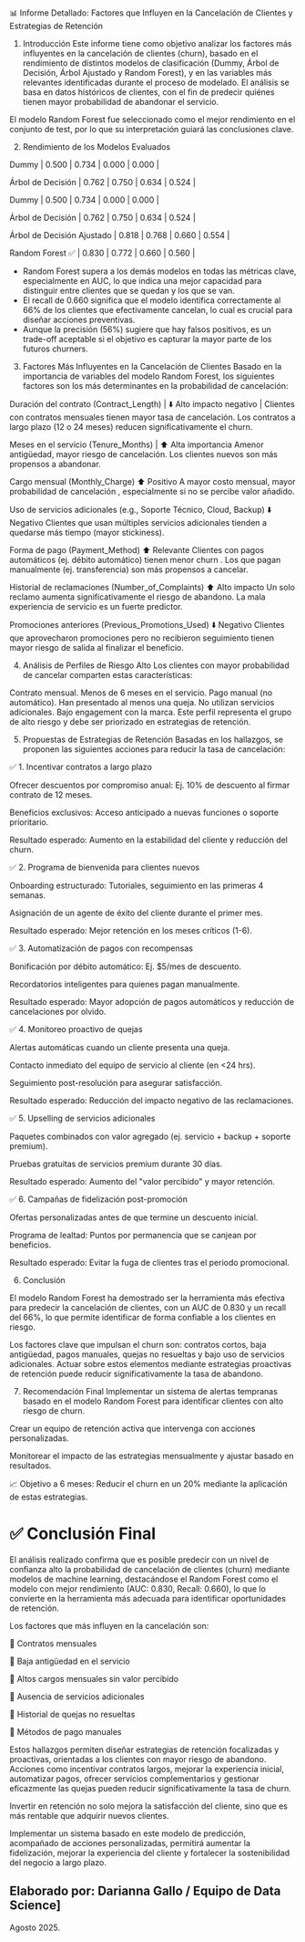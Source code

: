 📊 Informe Detallado: Factores que Influyen en la Cancelación de Clientes y Estrategias de Retención
1. Introducción
Este informe tiene como objetivo analizar los factores más influyentes en la cancelación de clientes (churn), basado en el rendimiento de distintos modelos de clasificación (Dummy, Árbol de Decisión, Árbol Ajustado y Random Forest), y en las variables más relevantes identificadas durante el proceso de modelado. El análisis se basa en datos históricos de clientes, con el fin de predecir quiénes tienen mayor probabilidad de abandonar el servicio.

El modelo Random Forest fue seleccionado como el mejor rendimiento en el conjunto de test, por lo que su interpretación guiará las conclusiones clave.

2. Rendimiento de los Modelos Evaluados

Dummy | 0.500 | 0.734 | 0.000 | 0.000 |
   
Árbol de Decisión | 0.762 | 0.750 | 0.634 | 0.524 |

Dummy |
0.500 |
0.734 |
0.000 |
0.000 |
   
Árbol de Decisión |
0.762 |
0.750 |
0.634 |
0.524 |

Árbol de Decisión Ajustado |
0.818 |
0.768 |
0.660 |
0.554 |

Random Forest ✅ |
0.830 |
0.772 |
0.660 |
0.560 |

- Random Forest supera a los demás modelos en todas las métricas clave, especialmente en AUC, lo que indica una mejor capacidad para distinguir entre clientes que se quedan y los que se van.
- El recall de 0.660 significa que el modelo identifica correctamente al 66% de los clientes que efectivamente cancelan, lo cual es crucial para diseñar acciones preventivas.
- Aunque la precisión (56%) sugiere que hay falsos positivos, es un trade-off aceptable si el objetivo es capturar la mayor parte de los futuros churners.


3. Factores Más Influyentes en la Cancelación de Clientes
Basado en la importancia de variables del modelo Random Forest, los siguientes factores son los más determinantes en la probabilidad de cancelación:

Duración del contrato (Contract_Length) | ⬇️ Alto impacto negativo | Clientes con contratos mensuales tienen mayor tasa de cancelación. Los contratos a largo plazo (12 o 24 meses) reducen significativamente el churn.

Meses en el servicio (Tenure_Months) | ⬆️ Alta importancia Amenor antigüedad, mayor riesgo de cancelación. Los clientes nuevos son más propensos a abandonar.


Cargo mensual (Monthly_Charge)
⬆️ Positivo
A mayor costo mensual,
mayor probabilidad de cancelación
, especialmente si no se percibe valor añadido.


Uso de servicios adicionales (e.g., Soporte Técnico, Cloud, Backup)
⬇️ Negativo
Clientes que usan
múltiples servicios adicionales
tienden a
quedarse más tiempo
(mayor stickiness).


Forma de pago (Payment_Method)
⬆️ Relevante
Clientes con pagos automáticos (ej. débito automático) tienen
menor churn
. Los que pagan manualmente (ej. transferencia) son más propensos a cancelar.


Historial de reclamaciones (Number_of_Complaints)
⬆️ Alto impacto
Un solo reclamo aumenta significativamente el riesgo de abandono. La
mala experiencia de servicio
es un fuerte predictor.


Promociones anteriores (Previous_Promotions_Used)
⬇️ Negativo
Clientes que aprovecharon promociones pero no recibieron seguimiento tienen
mayor riesgo de salida
al finalizar el beneficio.

4. Análisis de Perfiles de Riesgo Alto
Los clientes con mayor probabilidad de cancelar comparten estas características:

Contrato mensual.
Menos de 6 meses en el servicio.
Pago manual (no automático).
Han presentado al menos una queja.
No utilizan servicios adicionales.
Bajo engagement con la marca.
Este perfil representa el grupo de alto riesgo y debe ser priorizado en estrategias de retención.

5. Propuestas de Estrategias de Retención
Basadas en los hallazgos, se proponen las siguientes acciones para reducir la tasa de cancelación:

✅ 1. Incentivar contratos a largo plazo

Ofrecer descuentos por compromiso anual: Ej. 10% de descuento al firmar contrato de 12 meses.

Beneficios exclusivos: Acceso anticipado a nuevas funciones o soporte prioritario.

Resultado esperado: Aumento en la estabilidad del cliente y reducción del churn.

✅ 2. Programa de bienvenida para clientes nuevos

Onboarding estructurado: Tutoriales, seguimiento en las primeras 4 semanas.

Asignación de un agente de éxito del cliente durante el primer mes.

Resultado esperado: Mejor retención en los meses críticos (1-6).

✅ 3. Automatización de pagos con recompensas

Bonificación por débito automático: Ej. $5/mes de descuento.

Recordatorios inteligentes para quienes pagan manualmente.

Resultado esperado: Mayor adopción de pagos automáticos y reducción de cancelaciones por olvido.

✅ 4. Monitoreo proactivo de quejas

Alertas automáticas cuando un cliente presenta una queja.

Contacto inmediato del equipo de servicio al cliente (en <24 hrs).

Seguimiento post-resolución para asegurar satisfacción.

Resultado esperado: Reducción del impacto negativo de las reclamaciones.

✅ 5. Upselling de servicios adicionales

Paquetes combinados con valor agregado (ej. servicio + backup + soporte premium).

Pruebas gratuitas de servicios premium durante 30 días.

Resultado esperado: Aumento del "valor percibido" y mayor retención.

✅ 6. Campañas de fidelización post-promoción

Ofertas personalizadas antes de que termine un descuento inicial.

Programa de lealtad: Puntos por permanencia que se canjean por beneficios.

Resultado esperado: Evitar la fuga de clientes tras el periodo promocional.

6. Conclusión

El modelo Random Forest ha demostrado ser la herramienta más efectiva para predecir la cancelación de clientes, con un AUC de 0.830 y un recall del 66%, lo que permite identificar de forma confiable a los clientes en riesgo.

Los factores clave que impulsan el churn son: contratos cortos, baja antigüedad, pagos manuales, quejas no resueltas y bajo uso de servicios adicionales. Actuar sobre estos elementos mediante estrategias proactivas de retención puede reducir significativamente la tasa de abandono.

7. Recomendación Final
Implementar un sistema de alertas tempranas basado en el modelo Random Forest para identificar clientes con alto riesgo de churn.

Crear un equipo de retención activa que intervenga con acciones personalizadas.

Monitorear el impacto de las estrategias mensualmente y ajustar basado en resultados.

📈 Objetivo a 6 meses: Reducir el churn en un 20% mediante la aplicación de estas estrategias. 



# ✅ Conclusión Final
El análisis realizado confirma que es posible predecir con un nivel de confianza alto la probabilidad de cancelación de clientes (churn) mediante modelos de machine learning, destacándose el Random Forest como el modelo con mejor rendimiento (AUC: 0.830, Recall: 0.660), lo que lo convierte en la herramienta más adecuada para identificar oportunidades de retención.

Los factores que más influyen en la cancelación son:

🔹 Contratos mensuales

🔹 Baja antigüedad en el servicio

🔹 Altos cargos mensuales sin valor percibido

🔹 Ausencia de servicios adicionales

🔹 Historial de quejas no resueltas

🔹 Métodos de pago manuales

Estos hallazgos permiten diseñar estrategias de retención focalizadas y proactivas, orientadas a los clientes con mayor riesgo de abandono. Acciones como incentivar contratos largos, mejorar la experiencia inicial, automatizar pagos, ofrecer servicios complementarios y gestionar eficazmente las quejas pueden reducir significativamente la tasa de churn.

Invertir en retención no solo mejora la satisfacción del cliente, sino que es más rentable que adquirir nuevos clientes. 

Implementar un sistema basado en este modelo de predicción, acompañado de acciones personalizadas, permitirá aumentar la fidelización, mejorar la experiencia del cliente y fortalecer la sostenibilidad del negocio a largo plazo.



## Elaborado por: Darianna Gallo / Equipo de Data Science]
Agosto 2025.
